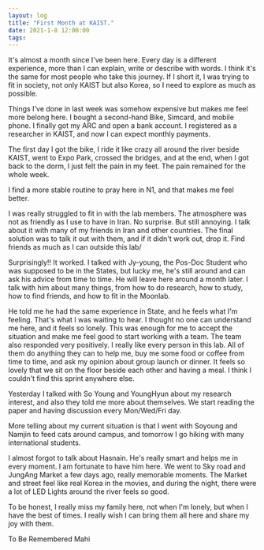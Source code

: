 ```yaml
---
layout: log
title: "First Month at KAIST."
date: 2021-1-8 12:00:00
tags:
---
```


It's almost a month since I've been here. Every day is a different experience, more than I can explain, write or describe with words.
I think it's the same for most people who take this journey. 
If I short it, I was trying to fit in society, not only KAIST but also Korea, so I need to explore as much as possible.


Things I've done in last week was somehow expensive but makes me feel more belong here.  I bought a second-hand Bike, Simcard, and mobile phone. I finally got my ARC and open a bank account. I registered as a researcher in KAIST, and now I can expect monthly payments.

The first day I got the bike, I ride it like crazy all around the river beside KAIST, went to Expo Park, crossed the bridges, and at the end, when I got back to the dorm, I just felt the pain in my feet.
The pain remained for the whole week.


I find a more stable routine to pray here in N1, and that makes me feel better.


I was really struggled to fit in with the lab members. The atmosphere was not as friendly as I use to have in Iran. No surprise. But still annoying.
I talk about it with many of my friends in Iran and other countries. The final solution was to talk it out with them, and if it didn't work out, drop it. Find friends as much as I can outside this lab/


Surprisingly!! It worked. I talked with Jy-young, the Pos-Doc Student who was supposed to be in the States, but lucky me, he's still around and can ask his advice from time to time.
He will leave here around a month later. I talk with him about many things, from how to do research, how to study, how to find friends, and how to fit in the Moonlab.

He told me he had the same experience in State, and he feels what I'm feeling. That's what I was waiting to hear. I thought no one can understand me here, and it feels so lonely.
This was enough for me to accept the situation and make me feel good to start working with a team. The team also responded very positively. I really like every person in this lab.
All of them do anything they can to help me, buy me some food or coffee from time to time, and ask my opinion about group launch or dinner. It feels so lovely that we sit on the floor beside each other and having a meal. I think I couldn't find this sprint anywhere else. 


Yesterday I talked with So Young and YoungHyun about my research interest, and also they told me more about themselves. We start reading the paper and having discussion every Mon/Wed/Fri day.


More telling about my current situation is that I went with Soyoung and Namjin to feed cats around campus, and tomorrow I go hiking with many international students.


I almost forgot to talk about Hasnain. He's really smart and helps me in every moment. I am fortunate to have him here. We went to Sky road and JungAng Market a few days ago, really memorable moments.
The Market and street feel like real Korea in the movies, and during the night, there were a lot of LED Lights around the river feels so good.


To be honest, I really miss my family here, not when I'm lonely, but when I have the best of times. I really wish I can bring them all here and share my joy with them.


To Be Remembered
Mahi


